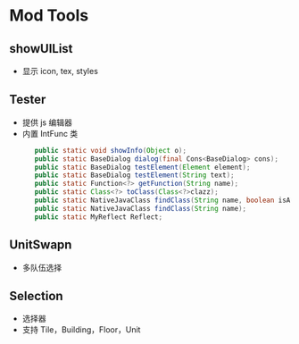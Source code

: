 # Mod Tools

## showUIList

- 显示 icon, tex, styles

## Tester

- 提供 js 编辑器
- 内置 IntFunc 类
  ```java
     public static void showInfo(Object o);
     public static BaseDialog dialog(final Cons<BaseDialog> cons);
     public static BaseDialog testElement(Element element);
     public static BaseDialog testElement(String text);
     public static Function<?> getFunction(String name);
     public static Class<?> toClass(Class<?>clazz);
     public static NativeJavaClass findClass(String name, boolean isAdapter);
     public static NativeJavaClass findClass(String name);
     public static MyReflect Reflect;
  ```

## UnitSwapn

- 多队伍选择

## Selection

- 选择器
- 支持 Tile，Building，Floor，Unit
